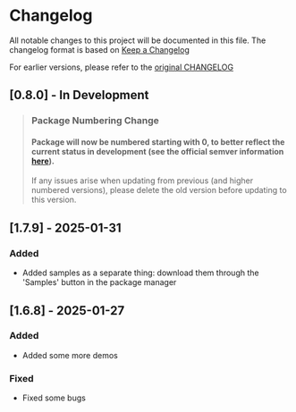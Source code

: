# Changelog

All notable changes to this project will be documented in this file. The changelog format is based on [Keep a Changelog](https://keepachangelog.com/en/1.0.0/)

For earlier versions, please refer to the [original CHANGELOG](https://github.com/yasirkula/UnityIngameDebugConsole/releases)

## [0.8.0] - In Development

> ### Package Numbering Change
> #### Package will now be numbered starting with 0, to better reflect the current status in development (see the official semver information [here](https://semver.org/#spec-item-4)).
>
> If any issues arise when updating from previous (and higher numbered versions), please delete the old version before updating to this version.

## [1.7.9] - 2025-01-31

### Added

- Added samples as a separate thing: download them through the 'Samples' button in the package manager

## [1.6.8] - 2025-01-27

### Added

- Added some more demos

### Fixed

- Fixed some bugs